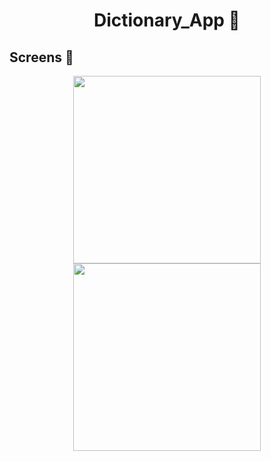<h1 align="center">Dictionary_App 📖</h1>

<h2> Screens 📱</h2>

<div align="center">
  <img src="https://github.com/KyneticHaze/Dictionary_App/assets/120178827/cab7c052-d12a-457a-9ea6-c77c99557d60" width="300">
  <img src="https://github.com/KyneticHaze/Dictionary_App/assets/120178827/3cbd3310-3098-40c1-8709-9cedc0eb00e0" width="300">
</div>

